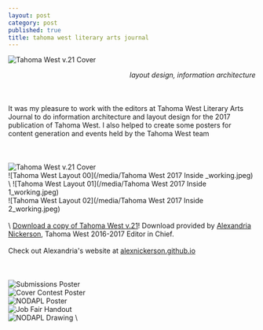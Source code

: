 ```yaml
---
layout: post
category: post
published: true
title: tahoma west literary arts journal
---
```

![Tahoma West v.21 Cover](/media/tw-cover.jpeg)
<!--more-->
<span class='date' style='float:right;'>*layout design, information architecture*</span>  \
  \
  \
  \
It was my pleasure to work with the editors at Tahoma West Literary Arts Journal to do information architecture and layout design for the 2017 publication of Tahoma West. I also helped to create some posters for content generation and events held by the Tahoma West team  \
  \
  \
  \
![Tahoma West v.21 Cover](/media/tw-cover.jpeg)
  \
![Tahoma West Layout 00](/media/Tahoma West 2017 Inside _working.jpeg) 
  \ 
![Tahoma West Layout 01](/media/Tahoma West 2017 Inside 1_working.jpeg)
  \
![Tahoma West Layout 02](/media/Tahoma West 2017 Inside 2_working.jpeg)
  \
  \
  \ 
[Download a copy of Tahoma West v.21][1]! Download provided by [Alexandria Nickerson](http://alexnickerson.github.io), Tahoma West 2016-2017 Editor in Chief. \
  \
Check out Alexandria's website at [alexnickerson.github.io](http://alexnickerson.github.io)  \
  \
  \
  \
![Submissions Poster](/media/submission-poster.jpeg)
  \
![Cover Contest Poster](/media/contest-poster.jpeg)
  \
![NODAPL Poster](/media/nodapl-poster.jpeg)
  \
![Job Fair Handout](/media/tw-job-fair.jpeg)
  \
![NODAPL Drawing](/media/NODAPL-drawing.jpeg)
  \

<!-- Download link for Tahoma West from Alex Nickerson's Website -->
[1]:https://alexnickerson.github.io/download/Tahoma_West-2017v21.pdf
